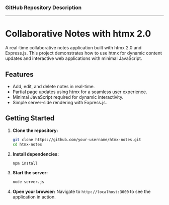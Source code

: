 ### GitHub Repository Description

---

# Collaborative Notes with htmx 2.0

A real-time collaborative notes application built with htmx 2.0 and Express.js. This project demonstrates how to use htmx for dynamic content updates and interactive web applications with minimal JavaScript.

## Features
- Add, edit, and delete notes in real-time.
- Partial page updates using htmx for a seamless user experience.
- Minimal JavaScript required for dynamic interactivity.
- Simple server-side rendering with Express.js.

## Getting Started

1. **Clone the repository:**
   ```bash
   git clone https://github.com/your-username/htmx-notes.git
   cd htmx-notes
   ```

2. **Install dependencies:**
   ```bash
   npm install
   ```

3. **Start the server:**
   ```bash
   node server.js
   ```

4. **Open your browser:**
   Navigate to `http://localhost:3000` to see the application in action.
